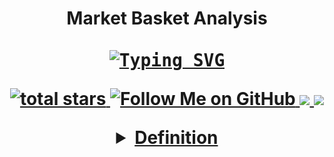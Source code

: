 
<h1 align="center">
<p align="center">  Market Basket Analysis
   
<br>
    <br>
<!-- PROJECT LOGO -->

  <kbd>
  <a href="https://git.io/typing-svg"><img src="https://readme-typing-svg.demolab.com?font=Fira+Code&pause=1000&color=DDF4CBF9&background=1F25E6D0&center=true&vCenter=true&random=false&width=435&lines=A+Simple+Pandas+DataFrame+CheatSheet" alt="Typing SVG" /></a>
  </kbd>
  
  <p align='center'>
    <a href='https://github.com/Data-Portofolio/The-Ultimate-Pandas-Guide-Simplifying-Data-Operations'>
        <img alt='total stars' title='Total stars on This Project' src='https://custom-icon-badges.herokuapp.com/badge/dynamic/json?logo=star&color=5&labelColor=488207&label=Stars&style=for-the-badge&query=%24.stars&url=https://api.github-star-counter.workers.dev/user/Data-Portofolio'/>
     <a href='https://github.com/astutir'>
        <img alt='Follow Me on GitHub' title='Follow Me on GitHub' src='https://custom-icon-badges.herokuapp.com/github/followers/astutir?style=for-the-badge&&label=GitHub&logo=Github&color=pink'/>
    <a href='https://www.linkedin.com/in/a-rahmawati' target='_blank'>
        <img src='https://img.shields.io/badge/linkedin%20-%230077B5.svg?&style=for-the-badge&logo=linkedin&logoColor=white'/>
    <a href='mailto:astutirahmarubi@gmail.com' target='_blank'>
        <img src='https://img.shields.io/badge/Gmail-D14836?style=for-the-badge&logo=gmail&logoColor=white'/>
 </p>


<details>
  <summary>Definition</summary>
 <br>
  
### Market Basket Analysis (MBA)
adalah teknik analisis data yang digunakan untuk mengidentifikasi pola pembelian atau asosiasi antara produk atau layanan yang dibeli oleh pelanggan. Tujuannya adalah untuk memahami hubungan antara item yang sering dibeli bersama-sama sehingga bisnis dapat mengambil keputusan yang lebih baik terkait dengan penataan produk, promosi, dan strategi penjualan.

Proses Market Basket Analysis melibatkan penggunaan algoritma data mining, terutama algoritma asosiasi, yang membantu mengidentifikasi aturan asosiasi antara item. Contohnya, jika seseorang membeli kopi, kemungkinan besar dia juga akan membeli gula. Atau, jika pelanggan membeli susu, mungkin dia juga akan membeli sereal.

Langkah-langkah umum dalam Market Basket Analysis:

1. **Data Collection:** Mengumpulkan data transaksi penjualan yang mencatat item-item yang dibeli oleh pelanggan pada setiap transaksi.

2. **Preprocessing Data:** Membersihkan dan mempersiapkan data untuk analisis. Ini mungkin melibatkan penghapusan data yang tidak relevan, mengelompokkan item, atau mengatasi masalah-masalah lain dalam data.

3. **Pembentukan Itemset:** Mengidentifikasi kombinasi item yang sering dibeli bersama-sama. Itemset dapat menjadi pasangan item (dua item), triplet (tiga item), atau lebih.

4. **Hitung Dukungan (Support):** Menghitung frekuensi kemunculan itemset dalam dataset. Dukungan mengukur seberapa sering kombinasi item muncul dalam transaksi.

5. **Hitung Keandalan (Confidence):** Menghitung sejauh mana aturan asosiasi dapat diandalkan. Keandalan mengukur seberapa sering aturan tersebut terbukti benar berdasarkan data.

6. **Pemilihan Aturan:** Menetapkan ambang batas (threshold) untuk dukungan dan keandalan untuk menentukan aturan asosiasi yang signifikan.

7. **Interpretasi Hasil:** Menganalisis aturan asosiasi yang dihasilkan dan mengambil tindakan berdasarkan temuan tersebut, seperti mengatur penempatan produk di toko, membuat bundel produk, atau merancang kampanye promosi yang lebih efektif.

Market Basket Analysis telah menjadi alat yang berguna untuk meningkatkan strategi pemasaran dan penjualan. Dengan memahami pola pembelian pelanggan, bisnis dapat meningkatkan pengalaman pelanggan, mengoptimalkan stok, dan merancang strategi promosi yang lebih efektif.
  
</details>

